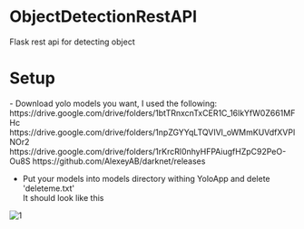 # ObjectDetectionRestAPI
Flask rest api for detecting object

<h1>Setup</h1>
- Download yolo models you want, I used the following:<br>
https://drive.google.com/drive/folders/1btTRnxcnTxCER1C_16lkYfW0Z661MFHc
https://drive.google.com/drive/folders/1npZGYYqLTQVIVl_oWMmKUVdfXVPlNOr2
https://drive.google.com/drive/folders/1rKrcRl0nhyHFPAiugfHZpC92PeO-Ou8S
https://github.com/AlexeyAB/darknet/releases
<br>

- Put your models into models directory withing YoloApp and delete 'deleteme.txt' <br>
It should look like this

![1](https://user-images.githubusercontent.com/73878161/219903894-735732ee-c4a1-456d-837f-1ef5d268d2bb.png)
